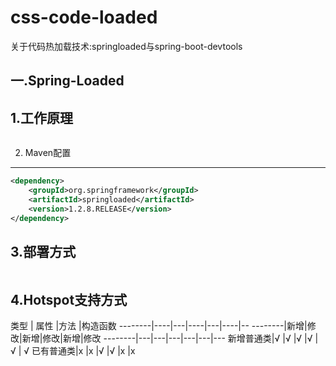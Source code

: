 # css-code-loaded
关于代码热加载技术:springloaded与spring-boot-devtools

## 一.Spring-Loaded
1.工作原理
------------
```

```
2. Maven配置
------------
```xml
<dependency>
    <groupId>org.springframework</groupId>
	<artifactId>springloaded</artifactId>
    <version>1.2.8.RELEASE</version>
</dependency>
```
3.部署方式
------------
```

```
4.Hotspot支持方式
----------------------------

类型      | 属性  |方法    |构造函数
--------|----|---|----|---|----|--
--------|新增|修改|新增|修改|新增|修改
--------|---|---|---|---|---|---
新增普通类|√  |√   |√  |√  | √ | √
已有普通类|ⅹ  |ⅹ     |√  |√  |ⅹ      |ⅹ

